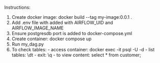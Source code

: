 Instructions:
1. Create docker image: docker build --tag my-image:0.0.1 .
2. Add .env file with added with AIRFLOW_UID and AIRFLOW_IMAGE_NAME
3. Ensure postgresdb port is added to docker-compose.yml
4. Create container: docker compose up
5. Run my_dag.py
6. To check tables: 
        - access container: docker exec -it <containerid> psql -U <username> -d <dbname>
        - list tables: \dt
        - exit: \q
        - to view content: select * from customer;